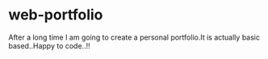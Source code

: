 # web-portfolio
After a long time I am going to create a personal portfolio.It is actually basic based..Happy to code..!!